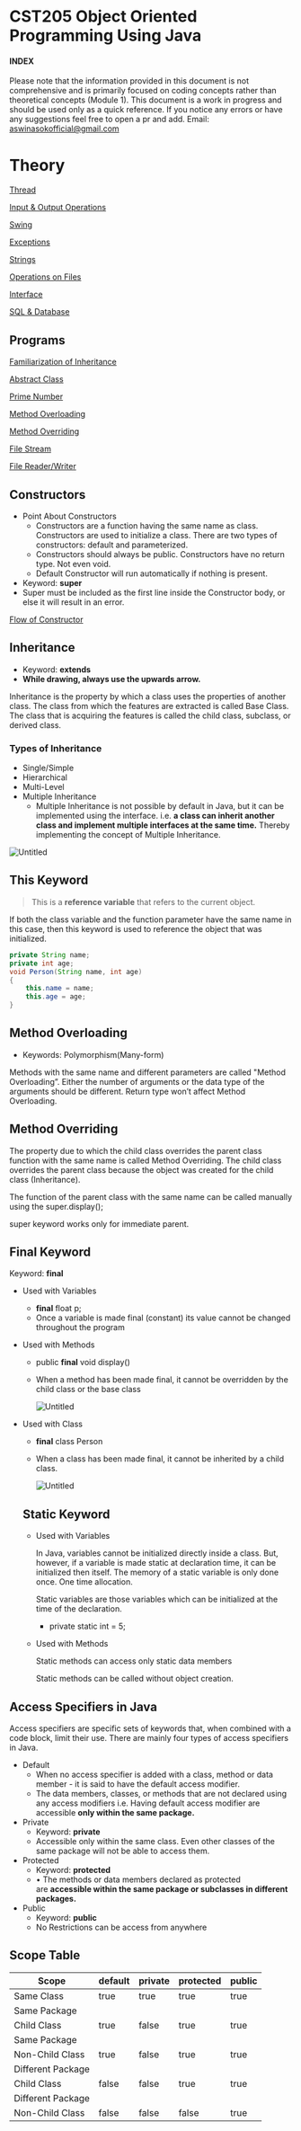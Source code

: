 # CST205 Object Oriented Programming Using Java
#### INDEX

Please note that the information provided in this document is not comprehensive and is primarily focused on coding concepts rather than theoretical concepts (Module 1). This document is a work in progress and should be used only as a quick reference. If you notice any errors or have any suggestions feel free to open a pr and add.
Email: aswinasokofficial@gmail.com

# Theory

[Thread](CST205N/Thread.md)

[Input & Output Operations](CST205N/Input%20&%20Output%20Operations.md)

[Swing](CST205N/Swing.md)

[Exceptions](CST205N/Exceptions.md)

[Strings](CST205N/Strings.md)

[Operations on Files](CST205N/Operations%20on%20Files.md)

[Interface](CST205N/Interface.md)

[SQL & Database](CST205N/SQL%20&%20Database.md)

## Programs

[Familiarization of Inheritance](CST205N/Familiarization%20of%20Inheritance.md)

[Abstract Class](CST205N/Abstract%20Class.md)

[Prime Number](CST205N/Prime%20Number.md)

[Method Overloading](CST205N/Method%20Overloading.md)

[Method Overriding](CST205N/Method%20Overriding.md)

[File Stream](CST205N/File%20Stream.md)

[File Reader/Writer](CST205N/File%20Reader%20Writer.md)


## Constructors

- Point About Constructors
    - Constructors are a function having the same name as class. Constructors are used to initialize a class. There are two types of constructors: default and parameterized.
    - Constructors should always be public. Constructors have no return type. Not even void.
    - Default Constructor will run automatically if nothing is present.
- Keyword: **super**
- Super must be included as the first line inside the Constructor body, or else it will result in an error.

[Flow of Constructor](CST205N/Flow%20of%20Constructor.md)

## Inheritance

- Keyword: **extends**
- **While drawing, always use the upwards arrow.**

Inheritance is the property by which a class uses the properties of another class. The class from which the features are extracted is called Base Class. The class that is acquiring the features is called the child class, subclass, or derived class.

### Types of Inheritance

- Single/Simple
- Hierarchical
- Multi-Level
- Multiple Inheritance
    - Multiple Inheritance is not possible by default in Java, but it can be implemented using the interface. i.e. **a class can inherit another class and implement multiple interfaces at the same time.** Thereby implementing the concept of Multiple Inheritance.

![Untitled](CST205N/Untitled.png)

## This Keyword

> This is a **reference variable** that refers to the current object.
> 

If both the class variable and the function parameter have the same name in this case, then this keyword is used to reference the object that was initialized. 

```java
private String name;
private int age;
void Person(String name, int age)
{
	this.name = name;
	this.age = age;
}
```

## Method Overloading

- Keywords: Polymorphism(Many-form)

Methods with the same name and different parameters are called "Method Overloading”. Either the number of arguments or the data type of the arguments should be different. Return type won’t affect Method Overloading.

## Method Overriding

The property due to which the child class overrides the parent class function with the same name is called Method Overriding. The child class overrides the parent class because the object was created for the child class (Inheritance).

The function of the parent class with the same name can be called manually using the super.display();

super keyword works only for immediate parent.

## Final Keyword

Keyword: **final**

- Used with Variables
    - **final** float p;
    - Once a variable is made final (constant) its value cannot be changed throughout the program
- Used with Methods
    - public **final** void display()
    - When a method has been made final, it cannot be overridden by the child class or the base class
        
        ![Untitled](CST205N/Untitled%201.png)
        
- Used with Class
    - **final** class Person
    - When a class has been made final, it cannot be inherited by a child class.
        
        ![Untitled](CST205N/Untitled%202.png)
        
    
    ## Static Keyword
    
    - Used with Variables
        
        In Java, variables cannot be initialized directly inside a class. But, however,  if a variable is made static at declaration time, it can be initialized then itself.  The memory of a static variable is only done once. One time allocation.
        
        Static variables are those variables which can be initialized at the time of the declaration.
        
        - private static int  = 5;
    - Used with Methods
        
        Static methods can access only static data members
        
        Static methods can be called without object creation.
        

## Access Specifiers in Java

Access specifiers are specific sets of keywords that, when combined with a code block, limit their use. There are mainly four types of access specifiers in Java.

- Default
    - When no access specifier is added with a class, method or data member - it is said to have the default access modifier.
    - The data members, classes, or methods that are not declared using any access modifiers i.e. Having default access modifier are accessible **only within the same package.**
- Private
    - Keyword: **private**
    - Accessible only within the same class. Even other classes of the same package will not be able to access them.
- Protected
    - Keyword: **protected**
    - • The methods or data members declared as protected are **accessible within the same package or subclasses in different packages.**
- Public
    - Keyword: **public**
    - No Restrictions can be access from anywhere

## Scope Table

| Scope | default | private | protected | public |
| --- | --- | --- | --- | --- |
| Same Class | true | true | true | true |
| Same Package
Child Class | true | false  | true | true |
| Same Package
Non-Child Class | true | false  | true | true |
| Different Package
Child Class | false | false  | true | true |
| Different Package
Non-Child Class | false | false  | false | true |